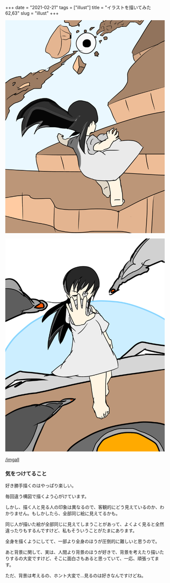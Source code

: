 +++
date = "2021-02-21"
tags = ["illust"]
title = "イラストを描いてみた62,63"
slug = "illust"
+++

![](/img/yui_62.png)

![](/img/yui_63.png)

[/imgall](/imgall)

### 気をつけてること

好き勝手描くのはやっぱり楽しい。

毎回違う構図で描くよう心がけています。

しかし、描く人と見る人の印象は異なるので、客観的にどう見えているのか、わかりません。もしかしたら、全部同じ絵に見えてるかも。

同じ人が描いた絵が全部同じに見えてしまうことがあって、よくよく見ると全然違ったりもするんですけど、私もそういうことがたまにあります。

全身を描くようにしてて、一部より全身のほうが圧倒的に難しいと思うので。

あと背景に関して、実は、人間より背景のほうが好きで、背景を考えたり描いたりするの大変ですけど、そこに面白さもあると思っていて、一応、頑張ってます。

ただ、背景は考えるの、ホント大変で...見るのは好きなんですけどね。

